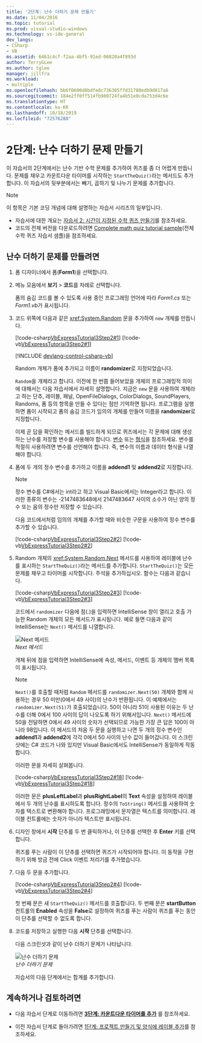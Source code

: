 ```yaml
---
title: '2단계: 난수 더하기 문제 만들기'
ms.date: 11/04/2016
ms.topic: tutorial
ms.prod: visual-studio-windows
ms.technology: vs-ide-general
dev_langs:
- CSharp
- VB
ms.assetid: 6461c4cf-f2aa-4bf5-91ed-06820a4f893d
author: TerryGLee
ms.author: tglee
manager: jillfra
ms.workload:
- multiple
ms.openlocfilehash: bb6f0600d8bdfe8c736305ffd31788edb9d817a6
ms.sourcegitcommit: 184e2ff0ff514fb980724fa4b51e0cda753d4c6e
ms.translationtype: HT
ms.contentlocale: ko-KR
ms.lasthandoff: 10/18/2019
ms.locfileid: "72576288"
---
```

# <a name="step-2-create-a-random-addition-problem"></a>2단계: 난수 더하기 문제 만들기

이 자습서의 2단계에서는 난수 기반 수학 문제를 추가하여 퀴즈를 좀 더 어렵게 만듭니다. 문제를 채우고 카운트다운 타이머를 시작하는 `StartTheQuiz()`라는 메서드도 추가합니다. 이 자습서의 뒷부분에서는 빼기, 곱하기 및 나누기 문제를 추가합니다.

> [!NOTE]
> 이 항목은 기본 코딩 개념에 대해 설명하는 자습서 시리즈의 일부입니다.
> - 자습서에 대한 개요는 [자습서 2: 시간이 지정된 수학 퀴즈 만들기](../ide/tutorial-2-create-a-timed-math-quiz.md)를 참조하세요.
> - 코드의 전체 버전을 다운로드하려면 [Complete math quiz tutorial sample](https://code.msdn.microsoft.com/Complete-Math-Quiz-8581813c)(전체 수학 퀴즈 자습서 샘플)을 참조하세요.

## <a name="to-create-a-random-addition-problem"></a>난수 더하기 문제를 만들려면

1. 폼 디자이너에서 폼(**Form1**)을 선택합니다.

2. 메뉴 모음에서 **보기** > **코드**를 차례로 선택합니다.

     폼의 숨김 코드를 볼 수 있도록 사용 중인 프로그래밍 언어에 따라 *Form1.cs* 또는 *Form1.vb*가 표시됩니다.

3. 코드 위쪽에 다음과 같은 <xref:System.Random> 문을 추가하여 `new` 개체를 만듭니다.

     [!code-csharp[VbExpressTutorial3Step2#1](../ide/codesnippet/CSharp/step-2-create-a-random-addition-problem_1.cs)]
     [!code-vb[VbExpressTutorial3Step2#1](../ide/codesnippet/VisualBasic/step-2-create-a-random-addition-problem_1.vb)]

     [!INCLUDE [devlang-control-csharp-vb](./includes/devlang-control-csharp-vb.md)]

     Random 개체가 폼에 추가되고 이름이 **randomizer**로 지정되었습니다.

     `Random`을 개체라고 합니다. 이전에 한 번쯤 들어보았을 개체의 프로그래밍적 의미에 대해서는 다음 자습서에서 자세히 설명합니다. 지금은 `new` 문을 사용하여 개체라고 하는 단추, 레이블, 패널, OpenFileDialogs, ColorDialogs, SoundPlayers, Randoms, 폼 등의 항목을 만들 수 있다는 점만 기억하면 됩니다. 프로그램을 실행하면 폼이 시작되고 폼의 숨김 코드가 임의의 개체를 만들어 이름을 **randomizer**로 지정합니다.

     이제 곧 답을 확인하는 메서드를 빌드하게 되므로 퀴즈에서는 각 문제에 대해 생성하는 난수를 저장할 변수를 사용해야 합니다. [변수](/dotnet/visual-basic/programming-guide/language-features/variables/index) 또는 [형식](/dotnet/csharp/programming-guide/types/index)을 참조하세요. 변수를 적절히 사용하려면 변수를 선언해야 합니다. 즉, 변수의 이름과 데이터 형식을 나열해야 합니다.

4. 폼에 두 개의 정수 변수를 추가하고 이름을 **addend1** 및 **addend2**로 지정합니다.

    > [!NOTE]
    > 정수 변수를 C#에서는 int라고 하고 Visual Basic에서는 Integer라고 합니다. 이러한 종류의 변수는 -2147483648에서 2147483647 사이의 소수가 아닌 양의 정수 또는 음의 정수만 저장할 수 있습니다.

     다음 코드에서처럼 임의의 개체를 추가할 때와 비슷한 구문을 사용하여 정수 변수를 추가할 수 있습니다.

     [!code-csharp[VbExpressTutorial3Step2#2](../ide/codesnippet/CSharp/step-2-create-a-random-addition-problem_2.cs)]
     [!code-vb[VbExpressTutorial3Step2#2](../ide/codesnippet/VisualBasic/step-2-create-a-random-addition-problem_2.vb)]

5. Random 개체의 <xref:System.Random.Next> 메서드를 사용하여 레이블에 난수를 표시하는 `StartTheQuiz()`라는 메서드를 추가합니다. `StartTheQuiz()`는 모든 문제를 채우고 타이머를 시작합니다. 주석을 추가하십시오. 함수는 다음과 같습니다.

     [!code-csharp[VbExpressTutorial3Step2#3](../ide/codesnippet/CSharp/step-2-create-a-random-addition-problem_3.cs)]
     [!code-vb[VbExpressTutorial3Step2#3](../ide/codesnippet/VisualBasic/step-2-create-a-random-addition-problem_3.vb)]

     코드에서 `randomizer` 다음에 점(.)을 입력하면 IntelliSense 창이 열리고 호출 가능한 Random 개체의 모든 메서드가 표시됩니다. 예로 들면 다음과 같이 IntelliSense는 `Next()` 메서드를 나열합니다.

     ![Next 메서드](../ide/media/express_randomwhite.png)<br/>
*Next 메서드*

     개체 뒤에 점을 입력하면 IntelliSense에 속성, 메서드, 이벤트 등 개체의 멤버 목록이 표시됩니다.

    > [!NOTE]
    > `Next()`를 호출할 때처럼 `Random` 메서드를 `randomizer.Next(50)` 개체와 함께 사용하는 경우 50 미만(0에서 49 사이)의 난수가 반환됩니다. 이 예제에서는 `randomizer.Next(51)`가 호출되었습니다. 50이 아니라 51이 사용된 이유는 두 난수를 더해 0에서 100 사이의 답이 나오도록 하기 위해서입니다. `Next()` 메서드에 50을 전달하면 0에서 49 사이의 숫자가 선택되므로 가능한 가장 큰 답은 100이 아니라 98입니다. 이 메서드의 처음 두 문을 실행하고 나면 두 개의 정수 변수인 **addend1**과 **addend2**에 각각 0에서 50 사이의 난수 값이 들어갑니다. 이 스크린샷에는 C# 코드가 나와 있지만 Visual Basic에서도 IntelliSense가 동일하게 작동합니다.

     이러한 문을 자세히 살펴봅니다.

     [!code-csharp[VbExpressTutorial3Step2#18](../ide/codesnippet/CSharp/step-2-create-a-random-addition-problem_4.cs)]
     [!code-vb[VbExpressTutorial3Step2#18](../ide/codesnippet/VisualBasic/step-2-create-a-random-addition-problem_4.vb)]

     이러한 문은 **plusLeftLabel**과 **plusRightLabel**의 **Text** 속성을 설정하여 레이블에서 두 개의 난수를 표시하도록 합니다. 정수의 `ToString()` 메서드를 사용하여 숫자를 텍스트로 변환해야 합니다. 프로그래밍에서 문자열은 텍스트를 의미합니다. 레이블 컨트롤에는 숫자가 아니라 텍스트만 표시됩니다.

6. 디자인 창에서 **시작** 단추를 두 번 클릭하거나, 이 단추를 선택한 후 **Enter** 키를 선택합니다.

     퀴즈를 푸는 사람이 이 단추를 선택하면 퀴즈가 시작되어야 합니다. 이 동작을 구현하기 위해 방금 전에 Click 이벤트 처리기를 추가했습니다.

7. 다음 두 문을 추가합니다.

     [!code-csharp[VbExpressTutorial3Step2#4](../ide/codesnippet/CSharp/step-2-create-a-random-addition-problem_5.cs)]
     [!code-vb[VbExpressTutorial3Step2#4](../ide/codesnippet/VisualBasic/step-2-create-a-random-addition-problem_5.vb)]

     첫 번째 문은 새 `StartTheQuiz()` 메서드를 호출합니다. 두 번째 문은 **startButton** 컨트롤의 **Enabled** 속성을 **False**로 설정하여 퀴즈를 푸는 사람이 퀴즈를 푸는 동안 이 단추를 선택할 수 없도록 합니다.

8. 코드를 저장하고 실행한 다음 **시작** 단추를 선택합니다.

     다음 스크린샷과 같이 난수 더하기 문제가 나타납니다.

     ![난수 더하기 문제](../ide/media/express_additionproblem.png)<br/>
*난수 더하기 문제*

     자습서의 다음 단계에서는 합계를 추가합니다.

## <a name="to-continue-or-review"></a>계속하거나 검토하려면

- 다음 자습서 단계로 이동하려면 **[3단계: 카운트다운 타이머를 추가](../ide/step-3-add-a-countdown-timer.md)** 를 참조하세요.

- 이전 자습서 단계로 돌아가려면 [1단계: 프로젝트 만들기 및 양식에 레이블 추가](../ide/step-1-create-a-project-and-add-labels-to-your-form.md)를 참조하세요.
